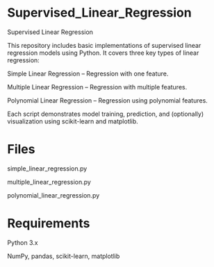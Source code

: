 # Supervised_Linear_Regression

Supervised Linear Regression

This repository includes basic implementations of supervised linear regression models using Python. It covers three key types of linear regression:

Simple Linear Regression – Regression with one feature.

Multiple Linear Regression – Regression with multiple features.

Polynomial Linear Regression – Regression using polynomial features.


Each script demonstrates model training, prediction, and (optionally) visualization using scikit-learn and matplotlib.

# Files

simple_linear_regression.py

multiple_linear_regression.py

polynomial_linear_regression.py


# Requirements

Python 3.x

NumPy, pandas, scikit-learn, matplotlib
